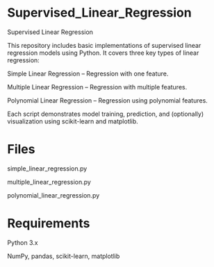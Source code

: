 # Supervised_Linear_Regression

Supervised Linear Regression

This repository includes basic implementations of supervised linear regression models using Python. It covers three key types of linear regression:

Simple Linear Regression – Regression with one feature.

Multiple Linear Regression – Regression with multiple features.

Polynomial Linear Regression – Regression using polynomial features.


Each script demonstrates model training, prediction, and (optionally) visualization using scikit-learn and matplotlib.

# Files

simple_linear_regression.py

multiple_linear_regression.py

polynomial_linear_regression.py


# Requirements

Python 3.x

NumPy, pandas, scikit-learn, matplotlib
